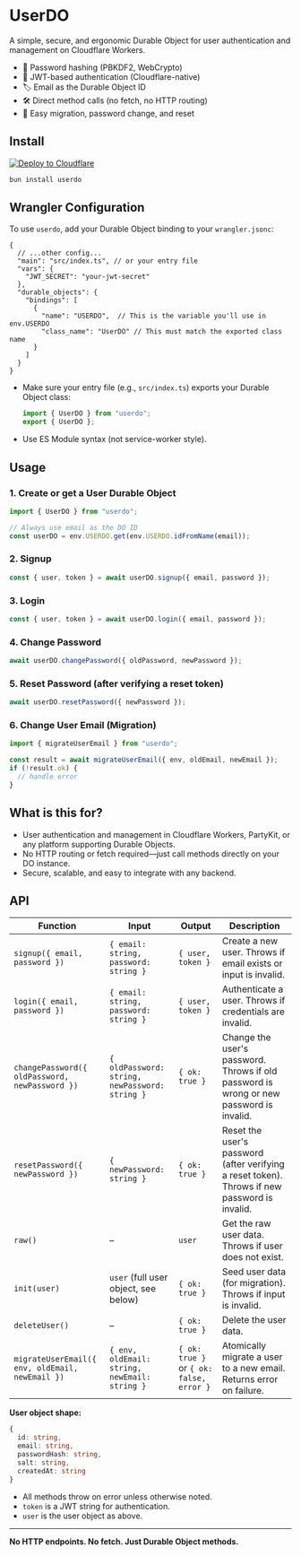 # UserDO


A simple, secure, and ergonomic Durable Object for user authentication and management on Cloudflare Workers.

- 🔐 Password hashing (PBKDF2, WebCrypto)
- 🪪 JWT-based authentication (Cloudflare-native)
- 🏷️ Email as the Durable Object ID
- 🛠️ Direct method calls (no fetch, no HTTP routing)
- 🧩 Easy migration, password change, and reset

## Install
[![Deploy to Cloudflare](https://deploy.workers.cloudflare.com/button)](https://deploy.workers.cloudflare.com/?url=https://github.com/acoyfellow/userdo)
```bash
bun install userdo
```

## Wrangler Configuration

To use `userdo`, add your Durable Object binding to your `wrangler.jsonc`:

```jsonc
{
  // ...other config...
  "main": "src/index.ts", // or your entry file
  "vars": {
    "JWT_SECRET": "your-jwt-secret"
  },
  "durable_objects": {
    "bindings": [
      {
        "name": "USERDO",  // This is the variable you'll use in env.USERDO
        "class_name": "UserDO" // This must match the exported class name
      }
    ]
  }
}
```

- Make sure your entry file (e.g., `src/index.ts`) exports your Durable Object class:
  ```ts
  import { UserDO } from "userdo";
  export { UserDO };
  ```
- Use ES Module syntax (not service-worker style).

## Usage

### 1. Create or get a User Durable Object

```ts
import { UserDO } from "userdo";

// Always use email as the DO ID
const userDO = env.USERDO.get(env.USERDO.idFromName(email));
```

### 2. Signup

```ts
const { user, token } = await userDO.signup({ email, password });
```

### 3. Login

```ts
const { user, token } = await userDO.login({ email, password });
```

### 4. Change Password

```ts
await userDO.changePassword({ oldPassword, newPassword });
```

### 5. Reset Password (after verifying a reset token)

```ts
await userDO.resetPassword({ newPassword });
```

### 6. Change User Email (Migration)

```ts
import { migrateUserEmail } from "userdo";

const result = await migrateUserEmail({ env, oldEmail, newEmail });
if (!result.ok) {
  // handle error
}
```

## What is this for?

- User authentication and management in Cloudflare Workers, PartyKit, or any platform supporting Durable Objects.
- No HTTP routing or fetch required—just call methods directly on your DO instance.
- Secure, scalable, and easy to integrate with any backend.

## API

| Function                                      | Input                                                                 | Output                                  | Description                                      |
|------------------------------------------------|-----------------------------------------------------------------------|-----------------------------------------|--------------------------------------------------|
| `signup({ email, password })`                  | `{ email: string, password: string }`                                 | `{ user, token }`                       | Create a new user. Throws if email exists or input is invalid. |
| `login({ email, password })`                   | `{ email: string, password: string }`                                 | `{ user, token }`                       | Authenticate a user. Throws if credentials are invalid.        |
| `changePassword({ oldPassword, newPassword })` | `{ oldPassword: string, newPassword: string }`                        | `{ ok: true }`                          | Change the user's password. Throws if old password is wrong or new password is invalid. |
| `resetPassword({ newPassword })`               | `{ newPassword: string }`                                             | `{ ok: true }`                          | Reset the user's password (after verifying a reset token). Throws if new password is invalid. |
| `raw()`                                       | –                                                                     | `user`                                  | Get the raw user data. Throws if user does not exist.           |
| `init(user)`                                  | `user` (full user object, see below)                                  | `{ ok: true }`                          | Seed user data (for migration). Throws if input is invalid.     |
| `deleteUser()`                                | –                                                                     | `{ ok: true }`                          | Delete the user data.                                           |
| `migrateUserEmail({ env, oldEmail, newEmail })`| `{ env, oldEmail: string, newEmail: string }`                         | `{ ok: true }` or `{ ok: false, error }`| Atomically migrate a user to a new email. Returns error on failure. |

**User object shape:**
```ts
{
  id: string,
  email: string,
  passwordHash: string,
  salt: string,
  createdAt: string
}
```

- All methods throw on error unless otherwise noted.
- `token` is a JWT string for authentication.
- `user` is the user object as above.

---

**No HTTP endpoints. No fetch. Just Durable Object methods.**
